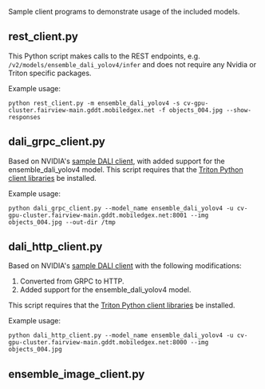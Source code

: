 Sample client programs to demonstrate usage of the included models.

## rest_client.py
This Python script makes calls to the REST endpoints, e.g. `/v2/models/ensemble_dali_yolov4/infer` and does not require any Nvidia or Triton specific packages.

Example usage:

```
python rest_client.py -m ensemble_dali_yolov4 -s cv-gpu-cluster.fairview-main.gddt.mobiledgex.net -f objects_004.jpg --show-responses
```

## dali_grpc_client.py
Based on NVIDIA's [sample DALI client](https://github.com/triton-inference-server/dali_backend/blob/main/client/dali_grpc_client.py), with added support for the ensemble_dali_yolov4 model. This script requires that the [Triton Python client libraries](https://github.com/bytedance/triton-inference-server/blob/master/docs/client_libraries.md#download-using-python-package-installer-pip) be installed.

Example usage:

```
python dali_grpc_client.py --model_name ensemble_dali_yolov4 -u cv-gpu-cluster.fairview-main.gddt.mobiledgex.net:8001 --img objects_004.jpg --out-dir /tmp
```

## dali_http_client.py
Based on NVIDIA's [sample DALI client](https://github.com/triton-inference-server/dali_backend/blob/main/client/dali_grpc_client.py) with the following modifications:

1. Converted from GRPC to HTTP.
1. Added support for the ensemble_dali_yolov4 model.

This script requires that the [Triton Python client libraries](https://github.com/bytedance/triton-inference-server/blob/master/docs/client_libraries.md#download-using-python-package-installer-pip) be installed.

Example usage:

```
python dali_http_client.py --model_name ensemble_dali_yolov4 -u cv-gpu-cluster.fairview-main.gddt.mobiledgex.net:8000 --img objects_004.jpg
```

## ensemble_image_client.py

